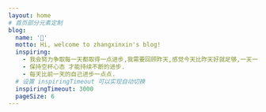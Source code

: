 ```yaml
---
layout: home
# 首页部分元素定制
blog:
  name: '🐾'
  motto: Hi, welcome to zhangxinxin's blog!
  inspiring:
    - 我会努力争取每一天都取得一点进步,我需要回顾昨天,感觉今天比昨天好就足够,一天一点进步,那一辈子该有多少的飞跃.
    - 保持空杯心态 才能持续不断的进步.
    - 每天比前一天的自己进步一点点.
  # 设置 inspiringTimeout 可以实现自动切换
  inspiringTimeout: 3000
  pageSize: 6
---
```

